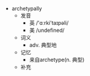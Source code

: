 - archetypally
  - 发音
    - 英 /'ɑːrki'taɪpəli/
    - 美 /undefined/
  - 词义
    - adv. 典型地
  - 记忆
    - 来自archetype(n. 典型)
  - 补充